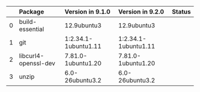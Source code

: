 <!-- markdown-link-check-disable -->

|    | Package              | Version in 9.1.0     | Version in 9.2.0     | Status   |
|---:|:---------------------|:---------------------|:---------------------|:---------|
|  0 | build-essential      | 12.9ubuntu3          | 12.9ubuntu3          |          |
|  1 | git                  | 1:2.34.1-1ubuntu1.11 | 1:2.34.1-1ubuntu1.11 |          |
|  2 | libcurl4-openssl-dev | 7.81.0-1ubuntu1.20   | 7.81.0-1ubuntu1.20   |          |
|  3 | unzip                | 6.0-26ubuntu3.2      | 6.0-26ubuntu3.2      |          |